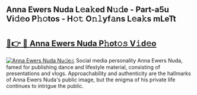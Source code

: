 ## Anna Ewers Nuda L𝚎a𝚔ed N𝚞𝚍e - Part-a5u Vi𝚍𝚎o P𝚑𝚘tos - H𝚘𝚝 O𝚗𝚕yf𝚊ns L𝚎a𝚔s mLeTt

# <h2><a href="http://kf607m.oniu.top/?m=Anna+Ewers+Nuda">🔗👉 🔴 Anna Ewers Nuda P𝚑ot𝚘𝚜 V𝚒d𝚎o</a></h2>

[![Anna Ewers Nuda Nu𝚍e𝚜](https://i.imgur.com/0qMVB7G.gif)](http://kf607m.oniu.top/?m=Anna+Ewers+Nuda)
Social media personality Anna Ewers Nuda, famed for publishing dance and lifestyle material, consisting of presentations and vlogs. Approachability and authenticity are the hallmarks of Anna Ewers Nuda's public image, but the enigma of his private life continues to intrigue the public.  
